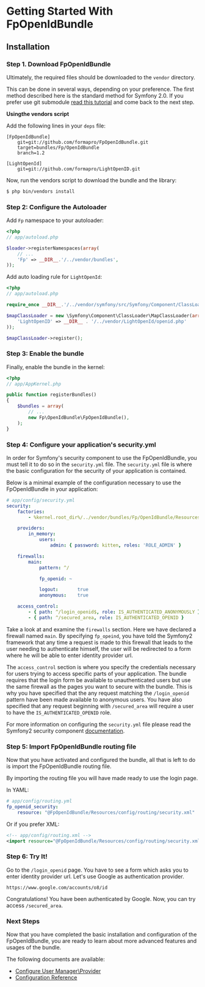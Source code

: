 Getting Started With FpOpenIdBundle
===================================

## Installation

### Step 1. Download FpOpenIdBundle

Ultimately, the required files should be downloaded to the `vendor` directory.

This can be done in several ways, depending on your preference. The first method described here is the standard method for Symfony 2.0.
If you prefer use git submodule [read this tutorial](install_as_git_submodules.md) and come back to the next step.

**Usingthe vendors script**

Add the following lines in your `deps` file:

```
[FpOpenIdBundle]
    git=git://github.com/formapro/FpOpenIdBundle.git
    target=bundles/Fp/OpenIdBundle
    branch=1.2

[LightOpenId]
    git=git://github.com/formapro/LightOpenID.git
```

Now, run the vendors script to download the bundle and the library:

```bash
$ php bin/vendors install
```

### Step 2: Configure the Autoloader

Add `Fp` namespace to your autoloader:

```php
<?php
// app/autoload.php

$loader->registerNamespaces(array(
    // ...
    'Fp' => __DIR__.'/../vendor/bundles',
));

```

Add auto loading rule for `LightOpenId`:
```php
<?php
// app/autoload.php

require_once __DIR__.'/../vendor/symfony/src/Symfony/Component/ClassLoader/MapClassLoader.php';

$mapClassLoader = new \Symfony\Component\ClassLoader\MapClassLoader(array(
    'LightOpenID' => __DIR__ . '/../vendor/LightOpenId/openid.php'
));

$mapClassLoader->register();

```

### Step 3: Enable the bundle

Finally, enable the bundle in the kernel:

``` php
<?php
// app/AppKernel.php

public function registerBundles()
{
    $bundles = array(
        // ...
        new Fp\OpenIdBundle\FpOpenIdBundle(),
    );
}
```

### Step 4: Configure your application's security.yml

In order for Symfony's security component to use the FpOpenIdBundle, you must
tell it to do so in the `security.yml` file. The `security.yml` file is where the
basic configuration for the security of your application is contained.

Below is a minimal example of the configuration necessary to use the FpOpenIdBundle
in your application:

``` yaml
# app/config/security.yml
security:
    factories:
        - %kernel.root_dir%/../vendor/bundles/Fp/OpenIdBundle/Resources/config/security_factories.xml

    providers:
        in_memory:
            users:
                admin: { password: kitten, roles: 'ROLE_ADMIN' }

    firewalls:
        main:
            pattern: ^/

            fp_openid: ~

            logout:       true
            anonymous:    true

    access_control:
        - { path: ^/login_openid$, role: IS_AUTHENTICATED_ANONYMOUSLY }
        - { path: ^/secured_area, role: IS_AUTHENTICATED_OPENID }
```

Take a look at and examine the `firewalls` section. Here we have declared a
firewall named `main`. By specifying `fp_opeind`, you have told the Symfony2
framework that any time a request is made to this firewall that leads to the
user needing to authenticate himself, the user will be redirected to a form
where he will be able to enter identity provider url.

The `access_control` section is where you specify the credentials necessary for
users trying to access specific parts of your application. The bundle requires
that the login form be available to unauthenticated users but use the same firewall as
the pages you want to secure with the bundle. This is why you have specified that
the any request matching the `/login_openid` pattern have been made available to anonymous users.
You have also specified that any request beginning with `/secured_area` will require
a user to have the `IS_AUTHENTICATED_OPENID` role.

For more information on configuring the `security.yml` file please read the Symfony2
security component [documentation](http://symfony.com/doc/current/book/security.html).

### Step 5: Import FpOpenIdBundle routing file

Now that you have activated and configured the bundle, all that is left to do is
import the FpOpenIdBundle routing file.

By importing the routing file you will have made ready to use the login page.

In YAML:

``` yaml
# app/config/routing.yml
fp_openid_security:
    resource: "@FpOpenIdBundle/Resources/config/routing/security.xml"

```

Or if you prefer XML:

``` xml
<!-- app/config/routing.xml -->
<import resource="@FpOpenIdBundle/Resources/config/routing/security.xml"/>
```

### Step 6: Try It!

Go to the `/login_openid` page. You have to see a form which asks you to enter identity provider url. Let's use Google as authentication provider.

```
https://www.google.com/accounts/o8/id
```

Congratulations! You have been authenticated by Google. Now, you can try access `/secured_area`.

### Next Steps

Now that you have completed the basic installation and configuration of the
FpOpenIdBundle, you are ready to learn about more advanced features and usages
of the bundle.

The following documents are available:

- [Configure User Manager\Provider](configure_user_manager.md)
- [Configuration Reference](configuration_reference.md)